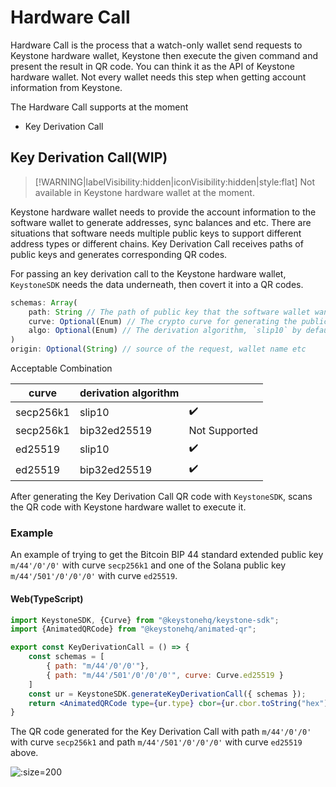 # Hardware Call

Hardware Call is the process that a watch-only wallet send requests to Keystone hardware wallet,
Keystone then execute the given command and present the result in QR code.
You can think it as the API of Keystone hardware wallet. 
Not every wallet needs this step when getting account information from Keystone.

The Hardware Call supports at the moment
- Key Derivation Call


## Key Derivation Call(WIP)

> [!WARNING|labelVisibility:hidden|iconVisibility:hidden|style:flat]
> Not available in Keystone hardware wallet at the moment.

Keystone hardware wallet needs to provide the account information to the software wallet to generate addresses, sync balances and etc.
There are situations that software needs multiple public keys to support different address types or different chains.
Key Derivation Call receives paths of public keys and generates corresponding QR codes.

For passing an key derivation call to the Keystone hardware wallet,
`KeystoneSDK` needs the data underneath, then covert it into a QR codes.

```js
schemas: Array(
    path: String // The path of public key that the software wallet want to get from hardware wallet
    curve: Optional(Enum) // The crypto curve for generating the public key, `secp256k1` by default, currently supports `secp256k1` and `ed25519`
    algo: Optional(Enum) // The derivation algorithm, `slip10` by default, currently supports `slip10` and `bip32ed25519`
)
origin: Optional(String) // source of the request, wallet name etc
```

Acceptable Combination

| curve     | derivation algorithm |            |
| --------- |----------------------|------------|
| secp256k1 | slip10               | ✔️           |
| secp256k1 | bip32ed25519         | Not Supported |
| ed25519   | slip10               | ✔️         |
| ed25519   | bip32ed25519         | ✔️         |


After generating the Key Derivation Call QR code with `KeystoneSDK`, scans the QR code with Keystone hardware wallet to execute it.

### Example

An example of trying to get the Bitcoin BIP 44 standard extended public key `m/44'/0'/0'` with curve `secp256k1`
and one of the Solana public key `m/44'/501'/0'/0'/0'` with curve `ed25519`.


<!-- tabs:start -->

#### **Web(TypeScript)**

```jsx
import KeystoneSDK, {Curve} from "@keystonehq/keystone-sdk";
import {AnimatedQRCode} from "@keystonehq/animated-qr";

export const KeyDerivationCall = () => {
    const schemas = [
        { path: "m/44'/0'/0'"},
        { path: "m/44'/501'/0'/0'/0'", curve: Curve.ed25519 }
    ]
    const ur = KeystoneSDK.generateKeyDerivationCall({ schemas });
    return <AnimatedQRCode type={ur.type} cbor={ur.cbor.toString("hex")}/>
}
```

<!-- tabs:end -->

The QR code generated for the Key Derivation Call with path `m/44'/0'/0'` with curve `secp256k1` and path `m/44'/501'/0'/0'/0'` with curve `ed25519` above.

![](/_media/key-derivation-call.png ':size=200')
